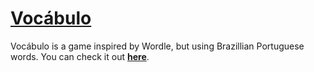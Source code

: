 # [Vocábulo](https://vocabulo.me)

Vocábulo is a game inspired by Wordle, but using Brazillian Portuguese words. You can check it out **[here](https://vocabulo-nine.vercel.app/)**.
